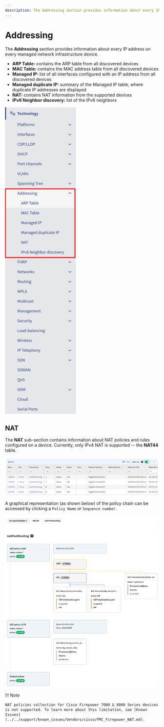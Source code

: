 ```yaml
---
description: The Addressing section provides information about every IP address on every managed network infrastructure device.
---
```


# Addressing

The **Addressing** section provides information about every IP address on every managed network infrastructure device.

- **ARP Table:** contains the ARP table from all discovered devices
- **MAC Table:** contains the MAC address table from all discovered devices
- **Managed IP:** list of all interfaces configured with an IP address from all discovered devices
- **Managed duplicate IP:** summary of the Managed IP table, where duplicate IP addresses are displayed
- **NAT:** contains NAT information from the supported devices
- **IPv6 Neighbor discovery:** list of the IPv6 neighbors

![Addressing in Technology menu](addressing/menu.png)

## NAT

The **NAT** sub-section contains information about NAT policies and rules configured on a device. Currently, only IPv4 NAT is supported -- the **NAT44** table.

![NAT44 table](addressing/nat44-table.png)

A graphical representation (as shown below) of the policy chain can be accessed by clicking a `Policy Name` or `Sequence number`.

![natPostRouting chain on Forcepoint](addressing/forcepoint-natPostRouting.png)


!!! Note

    NAT policies collection for Cisco Firepower 7000 & 8000 Series devices is not supported. To learn more about this limitation, see [Known Issues](../../support/known_issues/Vendors/cisco/FMC_Firepower_NAT.md).
